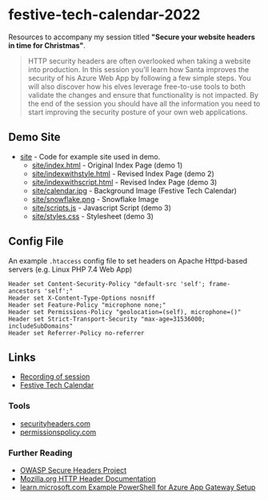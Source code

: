 # festive-tech-calendar-2022
Resources to accompany my session titled **"Secure your website headers in time for Christmas"**.

> HTTP security headers are often overlooked when taking a website into production. In this session you'll learn how Santa improves the security of his Azure Web App by following a few simple steps. You will also discover how his elves leverage free-to-use tools to both validate the changes and ensure that functionality is not impacted. By the end of the session you should have all the information you need to start improving the security posture of your own web applications.
## Demo Site
* [site](./site) - Code for example site used in demo.
  * [site/index.html](site/index.html) - Original Index Page (demo 1)
  * [site/indexwithstyle.html](site/indexwithstyle.html) - Revised Index Page (demo 2)
  * [site/indexwithscript.html](site/indexwithscript.html) - Revised Index Page (demo 3)
  * [site/calendar.jpg](site/calendar.jpg) - Background Image (Festive Tech Calendar)
  * [site/snowflake.png](site/snowflake.png) - Snowflake Image
  * [site/scripts.js](site/scripts.js) - Javascript Script (demo 3)
  * [site/styles.css](site/styles.css) - Stylesheet (demo 3)

## Config File

An example ``.htaccess`` config file to set headers on Apache Httpd-based servers (e.g. Linux PHP 7.4 Web App)
```
Header set Content-Security-Policy "default-src 'self'; frame-ancestors 'self';"
Header set X-Content-Type-Options nosniff
Header set Feature-Policy "microphone none;"
Header set Permissions-Policy "geolocation=(self), microphone=()"
Header set Strict-Transport-Security "max-age=31536000; includeSubDomains"
Header set Referrer-Policy no-referrer
```

## Links
* [Recording of session](https://www.youtube.com/watch?v=F67rEHs0md0)
* [Festive Tech Calendar](https://festivetechcalendar.com/)

### Tools
* [securityheaders.com](https://securityheaders.com)
* [permissionspolicy.com](https://www.permissionspolicy.com/)

### Further Reading
* [OWASP Secure Headers Project](https://owasp.org/www-project-secure-headers/)
* [Mozilla.org HTTP Header Documentation](https://developer.mozilla.org/en-US/docs/Web/HTTP/Headers)
* [learn.microsoft.com Example PowerShell for Azure App Gateway Setup](https://learn.microsoft.com/en-us/azure/application-gateway/tutorial-ssl-powershell)
